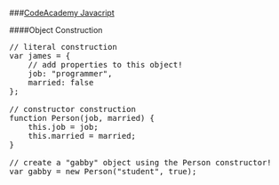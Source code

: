 ###[CodeAcademy Javacript](https://www.codecademy.com/courses/objects-ii/0/1?curriculum_id=506324b3a7dffd00020bf661)

####Object Construction

<pre>
// literal construction
var james = {
    // add properties to this object!
    job: "programmer",
    married: false
};

// constructor construction
function Person(job, married) {
    this.job = job;
    this.married = married;
}

// create a "gabby" object using the Person constructor!
var gabby = new Person("student", true);
</pre>
